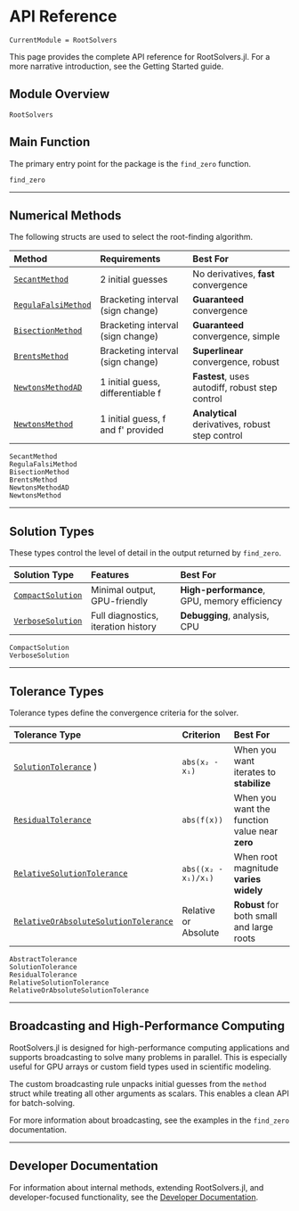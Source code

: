 # API Reference

```@meta
CurrentModule = RootSolvers
```

This page provides the complete API reference for RootSolvers.jl. For a more narrative introduction, see the Getting Started guide.

## Module Overview

```@docs
RootSolvers
```

## Main Function

The primary entry point for the package is the `find_zero` function.

```@docs
find_zero
```

---

## Numerical Methods

The following structs are used to select the root-finding algorithm.

| Method              | Requirements                        | Best For                        |
|:--------------------|:------------------------------------|:--------------------------------|
| [`SecantMethod`](@ref)      | 2 initial guesses                   | No derivatives, **fast** convergence|
| [`RegulaFalsiMethod`](@ref) | Bracketing interval (sign change)   | **Guaranteed** convergence      |
| [`BisectionMethod`](@ref)   | Bracketing interval (sign change)   | **Guaranteed** convergence, simple |
| [`BrentsMethod`](@ref)      | Bracketing interval (sign change)   | **Superlinear** convergence, robust |
| [`NewtonsMethodAD`](@ref)   | 1 initial guess, differentiable f   | **Fastest**, uses autodiff, robust step control |
| [`NewtonsMethod`](@ref)     | 1 initial guess, f and f' provided  | **Analytical** derivatives, robust step control |

```@docs
SecantMethod
RegulaFalsiMethod
BisectionMethod
BrentsMethod
NewtonsMethodAD
NewtonsMethod
```

---

## Solution Types

These types control the level of detail in the output returned by `find_zero`.

| Solution Type      | Features                              | Best For                        |
|:-------------------|:--------------------------------------|:--------------------------------|
| [`CompactSolution`](@ref)  | Minimal output, GPU-friendly          | **High-performance**, GPU, memory efficiency |
| [`VerboseSolution`](@ref)  | Full diagnostics, iteration history   | **Debugging**, analysis, CPU    |

```@docs
CompactSolution
VerboseSolution
```

---

## Tolerance Types

Tolerance types define the convergence criteria for the solver.

| Tolerance Type                        | Criterion                        | Best For                                 |
|:--------------------------------------|:---------------------------------|:-----------------------------------------|
| [`SolutionTolerance`](@ref)           )                   | `abs(x₂ - x₁)`                   | When you want iterates to **stabilize** |
| [`ResidualTolerance`](@ref)                   | `abs(f(x))`                      | When you want the function value near **zero** |
| [`RelativeSolutionTolerance`](@ref)           | `abs((x₂ - x₁)/x₁)`              | When root magnitude **varies widely** |
| [`RelativeOrAbsoluteSolutionTolerance`](@ref) | Relative or Absolute             | **Robust** for both small and large roots    |

```@docs
AbstractTolerance
SolutionTolerance
ResidualTolerance
RelativeSolutionTolerance
RelativeOrAbsoluteSolutionTolerance
```

---

## Broadcasting and High-Performance Computing

RootSolvers.jl is designed for high-performance computing applications and supports broadcasting to solve many problems in parallel. This is especially useful for GPU arrays or custom field types used in scientific modeling.

The custom broadcasting rule unpacks initial guesses from the `method` struct while treating all other arguments as scalars. This enables a clean API for batch-solving.

For more information about broadcasting, see the examples in the `find_zero` documentation.

---

## Developer Documentation

For information about internal methods, extending RootSolvers.jl, and developer-focused functionality, see the [Developer Documentation](DeveloperDocs.md).
